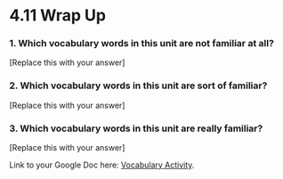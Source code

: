 # 4.11 Wrap Up

### 1. Which vocabulary words in this unit are not familiar at all?

[Replace this with your answer]

### 2. Which vocabulary words in this unit are sort of familiar?

[Replace this with your answer]

### 3. Which vocabulary words in this unit are really familiar?

[Replace this with your answer]

Link to your Google Doc here: [Vocabulary Activity](ReplaceWithLink).
